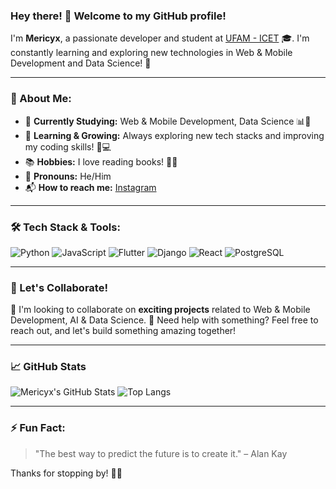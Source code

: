 ### Hey there! 👋 Welcome to my GitHub profile!

I'm **Mericyx**, a passionate developer and student at [UFAM - ICET](https://ufam.edu.br/) 🎓. I'm constantly learning and exploring new technologies in Web & Mobile Development and Data Science! 🚀

---

### 🚀 About Me:
- 🔭 **Currently Studying:** Web & Mobile Development, Data Science 📊📱
- 🌱 **Learning & Growing:** Always exploring new tech stacks and improving my coding skills! 🧠💻
- 📚 **Hobbies:** I love reading books! 📖✨
- 🎯 **Pronouns:** He/Him
- 📬 **How to reach me:** [Instagram](https://instagram.com/mericyx)

---

### 🛠️ Tech Stack & Tools:

![Python](https://img.shields.io/badge/Python-3776AB?style=for-the-badge&logo=python&logoColor=white)
![JavaScript](https://img.shields.io/badge/JavaScript-F7DF1E?style=for-the-badge&logo=javascript&logoColor=black)
![Flutter](https://img.shields.io/badge/Flutter-02569B?style=for-the-badge&logo=flutter&logoColor=white)
![Django](https://img.shields.io/badge/Django-092E20?style=for-the-badge&logo=django&logoColor=white)
![React](https://img.shields.io/badge/React-61DAFB?style=for-the-badge&logo=react&logoColor=black)
![PostgreSQL](https://img.shields.io/badge/PostgreSQL-336791?style=for-the-badge&logo=postgresql&logoColor=white)

---

### 🌟 Let's Collaborate!

👯 I'm looking to collaborate on **exciting projects** related to Web & Mobile Development, AI & Data Science.
🤔 Need help with something? Feel free to reach out, and let's build something amazing together!

---

### 📈 GitHub Stats

![Mericyx's GitHub Stats](https://github-readme-stats.vercel.app/api?username=mericxy&show_icons=true&theme=radical)
![Top Langs](https://github-readme-stats.vercel.app/api/top-langs/?username=mericxy&layout=compact&theme=radical)

---

### ⚡ Fun Fact:
> "The best way to predict the future is to create it." – Alan Kay

Thanks for stopping by! 🚀🔥
